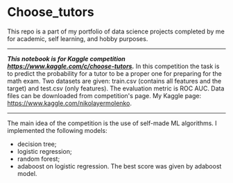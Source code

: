 # Choose_tutors
This repo is a part of my portfolio of data science projects completed by me for academic, self learning, and hobby purposes.
____
***This notebook is for Kaggle competition https://www.kaggle.com/c/choose-tutors.***
In this competition the task is to predict the probability for a tutor to be a proper one for preparing for the math exam. Two datasets are given: train.csv (contains all features and the target) and test.csv (only features).
The evaluation metric is ROC AUC.
Data files can be downloaded from competition's page.
My Kaggle page: https://www.kaggle.com/nikolayermolenko.
____
The main idea of the competition is the use of self-made ML algorithms. I implemented the following models:
* decision tree;
* logistic regression;
* random forest;
* adaboost on logistic regression.
The best score was given by adaboost model.